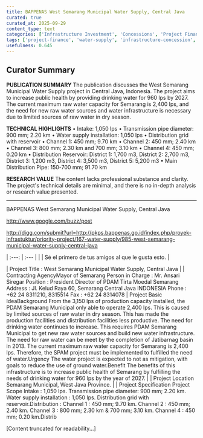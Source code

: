 ```yaml
---
title: BAPPENAS West Semarang Municipal Water Supply, Central Java
curated: true
curated_at: 2025-09-29
content_type: text
categories: ['Infrastructure Investment', 'Concessions', 'Project Finance']
tags: ['project-finance', 'water-supply', 'infrastructure-concession', 'ppp-contract', 'pdam-semarang', 'west-semarang-municipal-water-supply', 'central-java', 'bappenas', 'jatibarnag-basin']
usefulness: 0.645
---
```

## Curator Summary

**PUBLICATION SUMMARY**
The publication discusses the West Semarang Municipal Water Supply project in Central Java, Indonesia. The project aims to increase public health by providing drinking water for 960 lps by 2027. The current maximum raw water capacity for Semarang is 2,400 lps, and the need for new raw water sources and water infrastructure is necessary due to limited sources of raw water in dry season.

**TECHNICAL HIGHLIGHTS**
• Intake: 1,050 lps
• Transmission pipe diameter: 900 mm; 2.20 km
• Water supply installation: 1,050 lps
• Distribution grid with reservoir
• Channel 1: 450 mm; 9.70 km
• Channel 2: 450 mm; 2.40 km
• Channel 3: 800 mm; 2.30 km and 700 mm; 3.10 km
• Channel 4: 450 mm; 0.20 km
• Distribution Reservoir: District 1: 1,700 m3, District 2: 2,700 m3, District 3: 1,200 m3, District 4: 3,500 m3, District 5: 5,200 m3
• Main Distribution Pipe: 150-700 mm; 91.70 km

**RESEARCH VALUE**
The content lacks professional substance and clarity. The project's technical details are minimal, and there is no in-depth analysis or research value presented.

---

BAPPENAS West Semarang Municipal Water Supply, Central Java

<http://www.google.com/buzz/post>

<http://digg.com/submit?url=http://pkps.bappenas.go.id/index.php/proyek-infrastuktur/priority-project/167-water-supply/985-west-semarang-municipal-water-supply-central-java>

| :---: | :--- |
|     | Sé el primero de tus amigos al que le gusta esto. |

| Project Title : West Semarang Municipal Water Supply, Central Java |
| Contracting AgencyMayor of Semarang
Person in Charge : Mr. Ansari Siregar
Position : President Director of PDAM Tirta Moedal Semarang
Address : Jl. Kelud Raya 60, Semarang Central Java INDONESIA
Phone : +62 24 8311210, 8315514
Fax : +62 24 8314078 | Project Basic IdeaBackground
From the 3,150 lps of production capacity installed, the PDAM Semarang Municipal only able to operate 2,400 lps. This is caused by limited sources of raw water in dry season. This has made the production facilities and distribution facilities less productive. The need for drinking water continues to increase. This requires PDAM Semarang Municipal to get new raw water sources and build new water infrastructure.
The need for raw water can be meet by the completion of Jatibarnag basin in 2013. The current maximum raw water capacity for Semarang is 2,400 lps. Therefore, the SPAM project must be implemented to fulfilled the need of water.Urgency
The water project is expected to not as mitigation, with goals to reduce the use of ground water.Benefit
The benefits of this infrastructure is to increase public health of Semarang by fulfilling the needs of drinking water for 960 lps by the year of 2027. |
| Project Location
Semarang Municipal, West Java Province. |
| Project Specification
Project Scope
Intake : 1,050 lps.
Transmission pipe diameter: 900 mm; 2.20 km.
Water supply installation : 1,050 lps.
Distribution grid with reservoir.Distribution :
Channel 1 : 450 mm; 9.70 km.
Channel 2 : 450 mm; 2.40 km.
Channel 3 : 800 mm; 2.30 km & 700 mm; 3.10 km.
Channel 4 : 450 mm; 0.20 km.Distrib

[Content truncated for readability...]